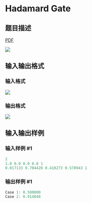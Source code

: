 # Hadamard Gate

## 题目描述

[problemUrl]: https://uva.onlinejudge.org/index.php?option=com_onlinejudge&Itemid=8&category=441&page=show_problem&problem=4006

[PDF](https://uva.onlinejudge.org/external/125/p12561.pdf)

![](https://cdn.luogu.com.cn/upload/vjudge_pic/UVA12561/24779c8eca1bac2c03bdaca9dd9109d12ceb574c.png)

## 输入输出格式

### 输入格式

![](https://cdn.luogu.com.cn/upload/vjudge_pic/UVA12561/fd3ad2f421b9cada43df0a13b98d3b715cc5872c.png)

### 输出格式

![](https://cdn.luogu.com.cn/upload/vjudge_pic/UVA12561/1765722cdd18a311b1d9235aefb58906aeab6e1a.png)

## 输入输出样例

### 输入样例 #1

```cpp
2
1.0 0.0 0.0 0.0 1
0.017133 0.704420 0.410273 0.578943 1
```


### 输出样例 #1

```cpp
Case 1: 0.500000
Case 2: 0.914848
```


